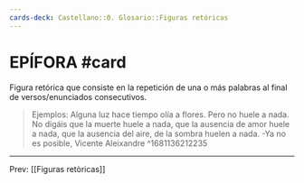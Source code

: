 ```yaml
---
cards-deck: Castellano::0. Glosario::Figuras retóricas
---
```


# EPÍFORA #card 
Figura retórica que consiste en la repetición de una o más palabras al final de versos/enunciados consecutivos.  

>Ejemplos: 
Alguna luz hace tiempo olía a flores. Pero no huele a nada.
No digáis que la muerte huele a nada, que la ausencia de amor huele a nada,
que la ausencia del aire, de la sombra huelen a nada.
-Ya no es posible, Vicente Aleixandre
^1681136212235


___
Prev: [[Figuras retòricas]]
